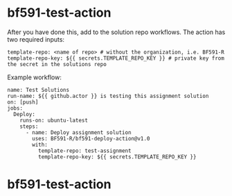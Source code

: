 # bf591-test-action



After you have done this, add to the solution repo workflows. The action
has two required inputs:

```
template-repo: <name of repo> # without the organization, i.e. BF591-R
template-repo-key: ${{ secrets.TEMPLATE_REPO_KEY }} # private key from the secret in the solutions repo
```

Example workflow:

```
name: Test Solutions
run-name: ${{ github.actor }} is testing this assignment solution
on: [push]
jobs:
  Deploy:
    runs-on: ubuntu-latest
    steps:
      - name: Deploy assignment solution
        uses: BF591-R/bf591-deploy-action@v1.0
        with:
          template-repo: test-assignment
          template-repo-key: ${{ secrets.TEMPLATE_REPO_KEY }}
```
# bf591-test-action
